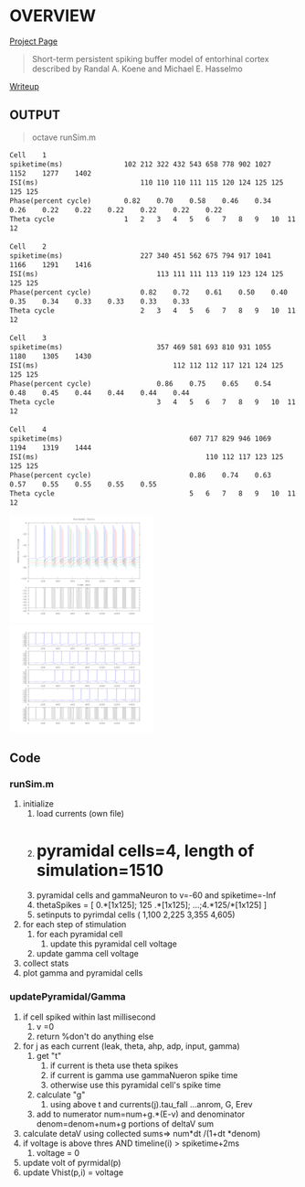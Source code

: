 # OVERVIEW

[Project Page](http://www.cs.cmu.edu/afs/cs/academic/class/15883-f11/handouts/modeling-project.html)

> Short-term persistent spiking buffer model of entorhinal cortex described by Randal A. Koene and Michael E. Hasselmo

[Writeup](https://github.com/WillForan/15833/raw/master/writeups/writeup.pdf)
## OUTPUT 

> octave runSim.m

    Cell	1
    spiketime(ms)       		102	212	322	432	543	658	778	902	1027	1152	1277	1402	
    ISI(ms)             			110	110	110	111	115	120	124	125	125	125	125	
    Phase(percent cycle)		0.82	0.70	0.58	0.46	0.34	0.26	0.22	0.22	0.22	0.22	0.22	0.22	
    Theta cycle         		1	2	3	4	5	6	7	8	9	10	11	12	

    Cell	2
    spiketime(ms)       			227	340	451	562	675	794	917	1041	1166	1291	1416	
    ISI(ms)             				113	111	111	113	119	123	124	125	125	125	
    Phase(percent cycle)			0.82	0.72	0.61	0.50	0.40	0.35	0.34	0.33	0.33	0.33	0.33	
    Theta cycle         			2	3	4	5	6	7	8	9	10	11	12	

    Cell	3
    spiketime(ms)       				357	469	581	693	810	931	1055	1180	1305	1430	
    ISI(ms)             					112	112	112	117	121	124	125	125	125	
    Phase(percent cycle)				0.86	0.75	0.65	0.54	0.48	0.45	0.44	0.44	0.44	0.44	
    Theta cycle         				3	4	5	6	7	8	9	10	11	12	

    Cell	4
    spiketime(ms)       						607	717	829	946	1069	1194	1319	1444	
    ISI(ms)             							110	112	117	123	125	125	125	
    Phase(percent cycle)						0.86	0.74	0.63	0.57	0.55	0.55	0.55	0.55	
    Theta cycle         						5	6	7	8	9	10	11	12


<a href="https://github.com/WillForan/15833/raw/master/writeups/img/5.png"><img src="https://github.com/WillForan/15833/raw/master/writeups/img/5.png" width="50%" height="50%"></a>
<a href="https://github.com/WillForan/15833/raw/master/writeups/img/5-subplots.png"><img src="https://github.com/WillForan/15833/raw/master/writeups/img/5-subplots.png" width="50%" height="50%"></a>

## Code

### runSim.m

1. initialize
    1. load currents (own file)
    1. # pyramidal cells=4, length of simulation=1510
    1. pyramidal cells and gammaNeuron to v=-60 and spiketime=-Inf
    1. thetaSpikes =  [ 0.\*[1x125]; 125 .\*[1x125]; ...;4.\*125/\*[1x125] ]
    1. setinputs to pyrimdal cells ( 1,100 2,225  3,355 4,605)
1. for each step of stimulation
    1. for each pyramidal cell
        1. update this pyramidal cell voltage 
    1. update gamma cell voltage
1. collect stats
1. plot gamma and pyramidal cells

### updatePyramidal/Gamma

1. if cell spiked within last millisecond
    1. v =0
    1. return %don't do anything else
1. for j as each current (leak, theta, ahp, adp, input, gamma)
    1. get "t" 
        1. if current is theta use theta spikes
        1. if current is gamma use gammaNueron spike time
        1. otherwise use this pyramidal cell's spike time
    1. calculate "g"
        1. using above t and currents(j).tau\_fall ...anrom, G, Erev 
    1.  add to numerator num=num+g.\*(E-v) and denominator denom=denom+num+g portions of deltaV sum 
1. calculate detaV using collected sums=> num*dt /(1+dt *denom)
1. if voltage is above thres AND timeline(i) > spiketime+2ms
    1. voltage = 0
1. update volt of pyrmidal(p)
1. update Vhist(p,i) = voltage 


